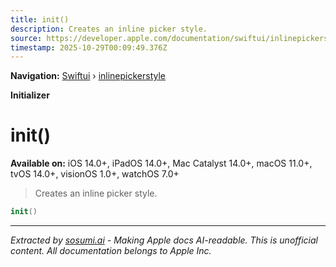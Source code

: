 ```yaml
---
title: init()
description: Creates an inline picker style.
source: https://developer.apple.com/documentation/swiftui/inlinepickerstyle/init()
timestamp: 2025-10-29T00:09:49.376Z
---
```


**Navigation:** [Swiftui](/documentation/swiftui) › [inlinepickerstyle](/documentation/swiftui/inlinepickerstyle)

**Initializer**

# init()

**Available on:** iOS 14.0+, iPadOS 14.0+, Mac Catalyst 14.0+, macOS 11.0+, tvOS 14.0+, visionOS 1.0+, watchOS 7.0+

> Creates an inline picker style.

```swift
init()
```

---

*Extracted by [sosumi.ai](https://sosumi.ai) - Making Apple docs AI-readable.*
*This is unofficial content. All documentation belongs to Apple Inc.*
